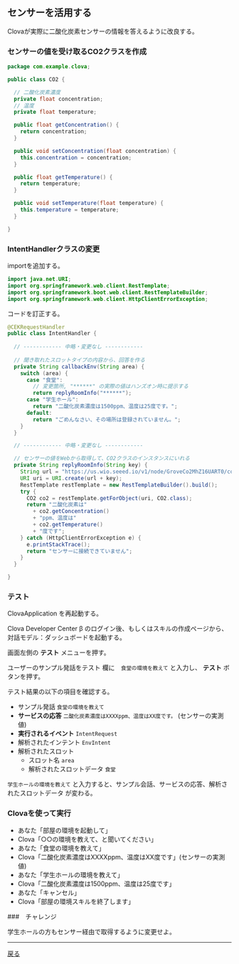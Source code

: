 ## センサーを活用する

Clovaが実際に二酸化炭素センサーの情報を答えるように改良する。

### センサーの値を受け取るCO2クラスを作成

```java
package com.example.clova;

public class CO2 {

  // 二酸化炭素濃度
  private float concentration;
  // 温度
  private float temperature;

  public float getConcentration() {
    return concentration;
  }

  public void setConcentration(float concentration) {
    this.concentration = concentration;
  }

  public float getTemperature() {
    return temperature;
  }

  public void setTemperature(float temperature) {
    this.temperature = temperature;
  }

}
```

### IntentHandlerクラスの変更

importを追加する。

```java
import java.net.URI;
import org.springframework.web.client.RestTemplate;
import org.springframework.boot.web.client.RestTemplateBuilder;
import org.springframework.web.client.HttpClientErrorException;
```

コードを訂正する。

```java
@CEKRequestHandler
public class IntentHandler {
  
  // ------------ 中略・変更なし ------------ 
  
  // 聞き取れたスロットタイプの内容から、回答を作る
  private String callbackEnv(String area) {
    switch (area) {
      case "食堂":
        // 変更箇所, "******" の実際の値はハンズオン時に提示する
        return replyRoomInfo("******"); 
      case "学生ホール":
        return "二酸化炭素濃度は1500ppm、温度は25度です。";
      default:
        return "ごめんなさい、その場所は登録されていません。";
    }
  }

  // ------------ 中略・変更なし ------------

  // センサーの値をWebから取得して、CO2クラスのインスタンスにいれる
  private String replyRoomInfo(String key) {
    String url = "https://us.wio.seeed.io/v1/node/GroveCo2MhZ16UART0/concentration_and_temperature?access_token=";
    URI uri = URI.create(url + key);
    RestTemplate restTemplate = new RestTemplateBuilder().build();
    try {
      CO2 co2 = restTemplate.getForObject(uri, CO2.class);
      return "二酸化炭素は"
        + co2.getConcentration()
        + "ppm、温度は"
        + co2.getTemperature()
        + "度です";
    } catch (HttpClientErrorException e) {
      e.printStackTrace();
      return "センサーに接続できていません";
    }
  }

}
```

### テスト

ClovaApplication を再起動する。

Clova Developer Center β のログイン後、もしくはスキルの作成ページから、対話モデル：ダッシュボードを起動する。

画面左側の **テスト** メニューを押す。

ユーザーのサンプル発話をテスト 欄に　`食堂の環境を教えて` と入力し、 **テスト** ボタンを押す。

テスト結果の以下の項目を確認する。

- サンプル発話 `食堂の環境を教えて`
- **サービスの応答** `二酸化炭素濃度はXXXXppm、温度はXX度です。` (センサーの実測値)
- **実行されるイベント** `IntentRequest`
- 解析されたインテント `EnvIntent`
- 解析されたスロット
    - スロット名 `area`
    - 解析されたスロットデータ `食堂`

`学生ホールの環境を教えて` と入力すると、サンプル会話、サービスの応答、解析されたスロットデータ が変わる。

### Clovaを使って実行

- あなた「部屋の環境を起動して」
- Clova「○○の環境を教えて、と聞いてください」
- あなた「食堂の環境を教えて」
- Clova「二酸化炭素濃度はXXXXppm、温度はXX度です」(センサーの実測値)
- あなた「学生ホールの環境を教えて」
- Clova「二酸化炭素濃度は1500ppm、温度は25度です」
- あなた「キャンセル」
- Clova「部屋の環境スキルを終了します」


###　チャレンジ

学生ホールの方もセンサー経由で取得するように変更せよ。

----

[戻る](../../README.md)
